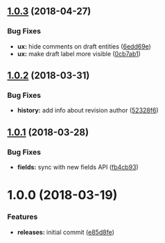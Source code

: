 <a name="1.0.3"></a>
## [1.0.3](https://github.com/hypeJunctionPro/Elgg3-hypeDraft/compare/1.0.2...1.0.3) (2018-04-27)


### Bug Fixes

* **ux:** hide comments on draft entities ([6edd69e](https://github.com/hypeJunctionPro/Elgg3-hypeDraft/commit/6edd69e))
* **ux:** make draft label more visible ([0cb7ab1](https://github.com/hypeJunctionPro/Elgg3-hypeDraft/commit/0cb7ab1))



<a name="1.0.2"></a>
## [1.0.2](https://github.com/hypeJunctionPro/Elgg3-hypeDraft/compare/1.0.1...1.0.2) (2018-03-31)


### Bug Fixes

* **history:** add info about revision author ([52328f6](https://github.com/hypeJunctionPro/Elgg3-hypeDraft/commit/52328f6))



<a name="1.0.1"></a>
## [1.0.1](https://github.com/hypeJunctionPro/Elgg3-hypeDraft/compare/1.0.0...1.0.1) (2018-03-28)


### Bug Fixes

* **fields:** sync with new fields API ([fb4cb93](https://github.com/hypeJunctionPro/Elgg3-hypeDraft/commit/fb4cb93))



<a name="1.0.0"></a>
# 1.0.0 (2018-03-19)


### Features

* **releases:** initial commit ([e85d8fe](https://github.com/hypeJunctionPro/Elgg3-hypeDraft/commit/e85d8fe))



